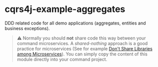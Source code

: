 # cqrs4j-example-aggregates
DDD related code for all demo applications (aggregates, entities and business exceptions).

> :warning: Normally you should **not** share code this way between your command microservices. A *shared-nothing* approach is a good practice for microservices (See for example [Don't Share Libraries among Microservices](https://phauer.com/2016/dont-share-libraries-among-microservices/)). You can simply copy the content of this module directly into your command project. 
